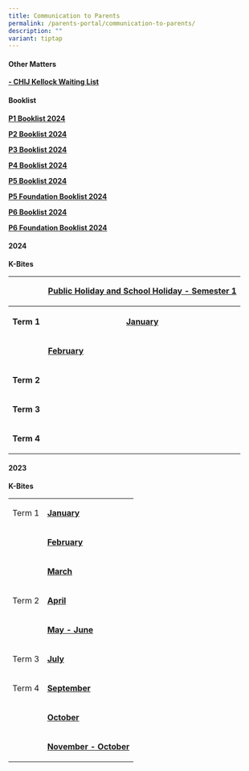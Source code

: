 ```yaml
---
title: Communication to Parents
permalink: /parents-portal/communication-to-parents/
description: ""
variant: tiptap
---
```

<h4><strong>Other Matters</strong></h4>
<p><strong><a href="https://form.gov.sg/64658736a8a52700122ee49f" rel="noopener noreferrer nofollow" target="_blank">- CHIJ Kellock Waiting List</a></strong>
</p>
<h4><strong>Booklist</strong></h4>
<p><strong><a href="/files/2023_Files/pone%20booklist.pdf" rel="noopener noreferrer nofollow" target="">P1 Booklist 2024</a><br></strong>
</p>
<p><strong><a href="/files/2023_Files/p2%20booklist.pdf" rel="noopener noreferrer nofollow" target="">P2 Booklist 2024</a><br></strong>
</p>
<p><strong><a href="/files/2023_Files/p3%20booklist.pdf" rel="noopener noreferrer nofollow" target="">P3 Booklist 2024</a><br></strong>
</p>
<p><strong><a href="/files/2023_Files/p4%20booklist.pdf" rel="noopener noreferrer nofollow" target="">P4 Booklist 2024</a><br></strong>
</p>
<p><strong><a href="/files/2023_Files/p5%20booklist.pdf" rel="noopener noreferrer nofollow" target="">P5 Booklist 2024</a><br></strong>
</p>
<p><strong><a href="/files/2023_Files/p5%20(fdn).pdf" rel="noopener noreferrer nofollow" target="">P5 Foundation Booklist 2024</a><br></strong>
</p>
<p><strong><a href="/files/2023_Files/p6%20booklist.pdf" rel="noopener noreferrer nofollow" target="">P6 Booklist 2024</a><br></strong>
</p>
<p><strong><a href="/files/2023_Files/p6%20(fdn)booklist.pdf" rel="noopener noreferrer nofollow" target="">P6 Foundation Booklist 2024</a></strong>
</p>
<p></p>
<h4><strong>2024</strong></h4>
<p><strong>K-Bites</strong>
</p>
<table>
<tbody>
<tr>
<td rowspan="1" colspan="1">
<p></p>
</td>
<td rowspan="1" colspan="1">
<p><strong><a href="/files/PH_and_SH_CHIJ_Kellock_2024_v2.pdf" rel="noopener noreferrer nofollow" target="_blank">Public Holiday and School Holiday - Semester 1</a></strong>
</p>
</td>
</tr>
<tr>
<th rowspan="1" colspan="1">
<p>Term 1</p>
</th>
<th rowspan="1" colspan="1">
<p><strong><a href="/files/Kbites_JAN_2024_updated_on_3Jan.pdf" rel="noopener noreferrer nofollow" target="_blank">January</a></strong>
</p>
</th>
</tr>
<tr>
<td rowspan="1" colspan="1">
<p></p>
</td>
<td rowspan="1" colspan="1">
<p><strong><a href="/files/Kbites_FEB_2024.pdf" rel="noopener noreferrer nofollow" target="_blank">February</a></strong>
</p>
</td>
</tr>
<tr>
<td rowspan="1" colspan="1">
<p><strong>Term 2</strong>
</p>
</td>
<td rowspan="1" colspan="1">
<p></p>
</td>
</tr>
<tr>
<td rowspan="1" colspan="1">
<p><strong>Term 3</strong>
</p>
</td>
<td rowspan="1" colspan="1">
<p></p>
</td>
</tr>
<tr>
<td rowspan="1" colspan="1">
<p><strong>Term 4</strong>
</p>
</td>
<td rowspan="1" colspan="1">
<p></p>
</td>
</tr>
</tbody>
</table>
<h4><strong>2023</strong></h4>
<p><strong>K-Bites</strong>
</p>
<table>
<tbody>
<tr>
<td rowspan="1" colspan="1">
<p>Term 1</p>
</td>
<td rowspan="1" colspan="1">
<p><strong><a href="/files/2023_Files/Kbites/Kbites%20Jan%202023.pdf" rel="noopener noreferrer nofollow" target="">January</a></strong>
</p>
</td>
</tr>
<tr>
<td rowspan="1" colspan="1">
<p>&nbsp;</p>
</td>
<td rowspan="1" colspan="1">
<p><strong><a href="/files/2023_Files/Kbites/kbites%20feb%202023.pdf" rel="noopener" target="_blank">February</a></strong>
</p>
</td>
</tr>
<tr>
<td rowspan="1" colspan="1">
<p>&nbsp;</p>
</td>
<td rowspan="1" colspan="1">
<p><strong><a href="/files/2023_Files/Kbites/kbites%20mar%202023.pdf" rel="noopener" target="_blank">March</a></strong>
</p>
</td>
</tr>
<tr>
<td rowspan="1" colspan="1">
<p>Term 2</p>
</td>
<td rowspan="1" colspan="1">
<p><strong><a href="/files/2023_Files/Kbites/kbites%20apr%202023.pdf" rel="noopener noreferrer nofollow" target="">April</a></strong>
</p>
</td>
</tr>
<tr>
<td rowspan="1" colspan="1">
<p>&nbsp;</p>
</td>
<td rowspan="1" colspan="1">
<p><strong><a href="/files/2023_Files/Kbites/kbites%20may%20&amp;%20june%202023_updated%20on%2027%20april.pdf" rel="noopener noreferrer nofollow" target="">May - June</a></strong>
</p>
</td>
</tr>
<tr>
<td rowspan="1" colspan="1">
<p>Term 3</p>
</td>
<td rowspan="1" colspan="1">
<p><strong><a href="/files/2023_Files/Kbites/kbites%20july%202023_updated%2030%20june.pdf" rel="noopener noreferrer nofollow" target="">July</a></strong>
</p>
</td>
</tr>
<tr>
<td rowspan="1" colspan="1">
<p>Term 4</p>
</td>
<td rowspan="1" colspan="1">
<p><strong><a href="/files/2023_Files/Kbites/kbites%20sep%202023_30%20august.pdf" rel="noopener noreferrer nofollow" target="">September</a></strong>
</p>
</td>
</tr>
<tr>
<td rowspan="1" colspan="1">
<p>&nbsp;</p>
</td>
<td rowspan="1" colspan="1">
<p><strong><a href="/files/2023_Files/Kbites/kbites%20oct%202023%20updated%20on%2029%20sep.pdf" rel="noopener" target="_blank">October</a></strong>
</p>
</td>
</tr>
<tr>
<td rowspan="1" colspan="1">
<p>&nbsp;</p>
</td>
<td rowspan="1" colspan="1">
<p><strong><a href="/files/2023_Files/Kbites/kbites%20nov&amp;dec%202023_updated%20on%202%20nov.pdf" rel="noopener" target="_blank">November - October</a></strong>
</p>
</td>
</tr>
</tbody>
</table>
<p></p>